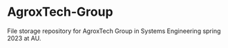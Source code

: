 # AgroxTech-Group
File storage repository for AgroxTech Group in Systems Engineering spring 2023 at AU.
